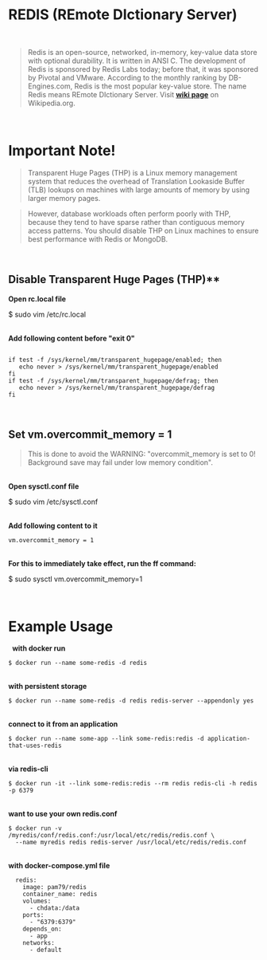 # **REDIS (REmote DIctionary Server)**
&nbsp;  

>Redis is an open-source, networked, in-memory, key-value data store with optional durability. It is written in ANSI C. The development of Redis is sponsored by Redis Labs today; before that, it was sponsored by Pivotal and VMware. According to the monthly ranking by DB-Engines.com, Redis is the most popular key-value store. The name Redis means REmote DIctionary Server. Visit [**wiki page**](https://en.wikipedia.org/wiki/Redis) on Wikipedia.org.

&nbsp;  
# Important Note!

>Transparent Huge Pages (THP) is a Linux memory management system that reduces the overhead of Translation Lookaside Buffer (TLB) lookups on machines with large amounts of memory by using larger memory pages.

>However, database workloads often perform poorly with THP, because they tend to have sparse rather than contiguous memory access patterns. You should disable THP on Linux machines to ensure best performance with Redis or MongoDB.

&nbsp;  
## Disable Transparent Huge Pages (THP)**

**Open rc.local file**

$ sudo vim /etc/rc.local

&nbsp;  
**Add following content before "exit 0"**

```shell

if test -f /sys/kernel/mm/transparent_hugepage/enabled; then
   echo never > /sys/kernel/mm/transparent_hugepage/enabled
fi
if test -f /sys/kernel/mm/transparent_hugepage/defrag; then
   echo never > /sys/kernel/mm/transparent_hugepage/defrag
fi

```
  
&nbsp;  
## Set vm.overcommit_memory = 1

>This is done to avoid the WARNING: "overcommit_memory is set to 0! Background save may fail under low memory condition".

&nbsp;  
**Open sysctl.conf file**

$ sudo vim /etc/sysctl.conf

&nbsp;  
**Add following content to it**

`vm.overcommit_memory = 1`

&nbsp;  
**For this to immediately take effect, run the ff command:**

$ sudo sysctl vm.overcommit_memory=1 
  
&nbsp;  
# Example Usage

&nbsp; 
**with docker run** 

`$ docker run --name some-redis -d redis`

&nbsp;  
**with persistent storage**

`$ docker run --name some-redis -d redis redis-server --appendonly yes`

&nbsp;  
**connect to it from an application**

`$ docker run --name some-app --link some-redis:redis -d application-that-uses-redis`

&nbsp;  
**via redis-cli**

`$ docker run -it --link some-redis:redis --rm redis redis-cli -h redis -p 6379`

&nbsp;  
**want to use your own redis.conf**

```shell
$ docker run -v /myredis/conf/redis.conf:/usr/local/etc/redis/redis.conf \
  --name myredis redis redis-server /usr/local/etc/redis/redis.conf
```

&nbsp;  
**with docker-compose.yml file** 

```shell
  redis:
    image: pam79/redis
    container_name: redis
    volumes:
      - chdata:/data
    ports:
      - "6379:6379"
    depends_on:
      - app
    networks:
	  - default
```
